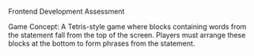 Frontend Development Assessment

Game Concept:
A Tetris-style game where blocks containing words from the statement fall from the top of the screen. Players must arrange these blocks at the bottom to form phrases from the statement.
